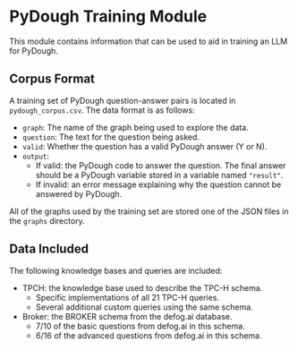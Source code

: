 # PyDough Training Module

This module contains information that can be used to aid in training an LLM for PyDough.

## Corpus Format

A training set of PyDough question-answer pairs is located in `pydough_corpus.csv`. The data format is as follows:
- `graph`: The name of the graph being used to explore the data.
- `question`: The text for the question being asked.
- `valid`: Whether the question has a valid PyDough answer (Y or N).
- `output`:
    * If valid: the PyDough code to answer the question. The final answer should be a PyDough variable stored in a variable named `"result"`.
    * If invalid: an error message explaining why the question cannot be answered by PyDough.

All of the graphs used by the training set are stored one of the JSON files in the `graphs` directory.

## Data Included

The following knowledge bases and queries are included:

- TPCH: the knowledge base used to describe the TPC-H schema.
    - Specific implementations of all 21 TPC-H queries.
    - Several additional custom queries using the same schema.
- Broker: the BROKER schema from the defog.ai database.
    - 7/10 of the basic questions from defog.ai in this schema.
    - 6/16 of the advanced questions from defog.ai in this schema.
